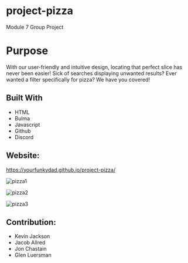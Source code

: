 # project-pizza
Module 7 Group Project

# Purpose
With our user-friendly and intuitive design, locating that perfect slice has never been easier! Sick of searches displaying unwanted results? Ever wanted a filter specifically for pizza? 
We have you covered!


## Built With
* HTML
* Bulma 
* Javascript
* Github
* Discord


## Website:
https://yourfunkydad.github.io/project-pizza/

![pizza1](https://user-images.githubusercontent.com/91103314/146656418-8aaa3253-0932-4fdf-b935-1ea4088d3e54.PNG)

![pizza2](https://user-images.githubusercontent.com/91103314/146656451-0be01eb8-4196-4add-8839-d7f77a3b879f.PNG)

![pizza3](https://user-images.githubusercontent.com/91103314/146686371-be63436f-f9f7-4d24-abd1-aeb9139b806c.PNG)


## Contribution:
* Kevin Jackson
* Jacob Allred
* Jon Chastain
* Glen Luersman
